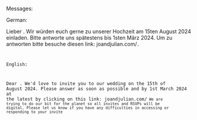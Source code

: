 Messages:


German:

Lieber <name>. Wir würden euch gerne zu unserer Hochzeit am 15ten August 2024 einladen. Bitte antworte uns spätestens bis 1sten März 2024. Um zu antworten bitte besuche diesen link: joandjulian.com/<code>.


English:

Dear <name>. We'd love to invite you to our wedding on the 15th of August 2024.
Please answer as soon as possible and by 1st March 2024 at the latest by clicking on this link: joandjulian.com/<code>
We are trying to do our bit for the planet so all invites and RSVPs will be digital. Please let us know if you have any difficulties in accessing or responding to your invite